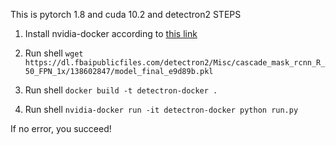 This is pytorch 1.8 and cuda 10.2 and detectron2
STEPS

1. Install nvidia-docker according to [this link](https://docs.nvidia.com/datacenter/cloud-native/container-toolkit/install-guide.html#install-guide)

2. Run shell `wget https://dl.fbaipublicfiles.com/detectron2/Misc/cascade_mask_rcnn_R_50_FPN_1x/138602847/model_final_e9d89b.pkl`

3. Run shell `docker build -t detectron-docker .`

4. Run shell `nvidia-docker run -it detectron-docker python run.py`

If no error, you succeed!
